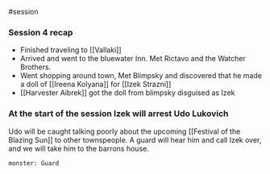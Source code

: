 #session
### Session 4 recap
- Finished traveling to [[Vallaki]]
- Arrived and went to the bluewater Inn. Met Rictavo and the Watcher Brothers.
- Went shopping around town, Met Blimpsky and discovered that he made a doll of [[Ireena Kolyana]] for [[Izek Strazni]]
- [[Harvester Aibrek]] got the doll from blimpsky disguised as Izek

### At the start of the session Izek will arrest Udo Lukovich
Udo will be caught talking poorly about the upcoming [[Festival of the Blazing Sun]] to other townspeople. A guard will hear him and call Izek over, and we will take him to the barrons house.

```statblock
monster: Guard
```


